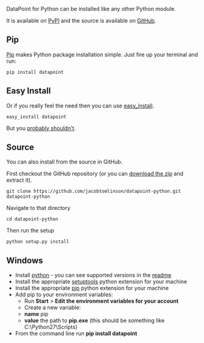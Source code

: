 DataPoint for Python can be installed like any other Python module.

It is available on [PyPI][1] and the source is available on [GitHub][2].

## Pip

[Pip][3] makes Python package installation simple. Just fire up your terminal and run:

```
pip install datapoint
```

## Easy Install

Or if you really feel the need then you can use [easy_install][4].

```
easy_install datapoint
```

But you [probably shouldn't][5].

## Source

You can also install from the source in GitHub.

First checkout the GitHub repository (or you can [download the zip][6] and extract it).

```
git clone https://github.com/jacobtomlinson/datapoint-python.git datapoint-python
```

Navigate to that directory

```
cd datapoint-python
```

Then run the setup

```
python setup.py install
```

## Windows

* Install [python](https://www.python.org/downloads/) - you can see supported versions in the [readme](https://github.com/jacobtomlinson/datapoint-python/blob/master/README.md)
* Install the appropriate [setuptools](http://www.lfd.uci.edu/~gohlke/pythonlibs/#setuptools) python extension for your machine
* Install the appropriate [pip](http://www.lfd.uci.edu/~gohlke/pythonlibs/#pip) python extension for your machine
* Add pip to your environment variables:
  *  Run **Start** > **Edit the environment variables for your account**
  *  Create a new variable:
    *    **name** pip
    *    **value** the path to **pip.exe** (this should be something like C:\Python27\Scripts)
* From the command line run **pip install datapoint**

[1]: https://pypi.python.org/pypi/datapoint/
[2]: https://github.com/jacobtomlinson/datapoint-python
[3]: https://pip.pypa.io/
[4]: http://pypi.python.org/pypi/setuptools
[5]: https://stackoverflow.com/questions/3220404/why-use-pip-over-easy-install
[6]: https://github.com/jacobtomlinson/datapoint-python/archive/master.zip
